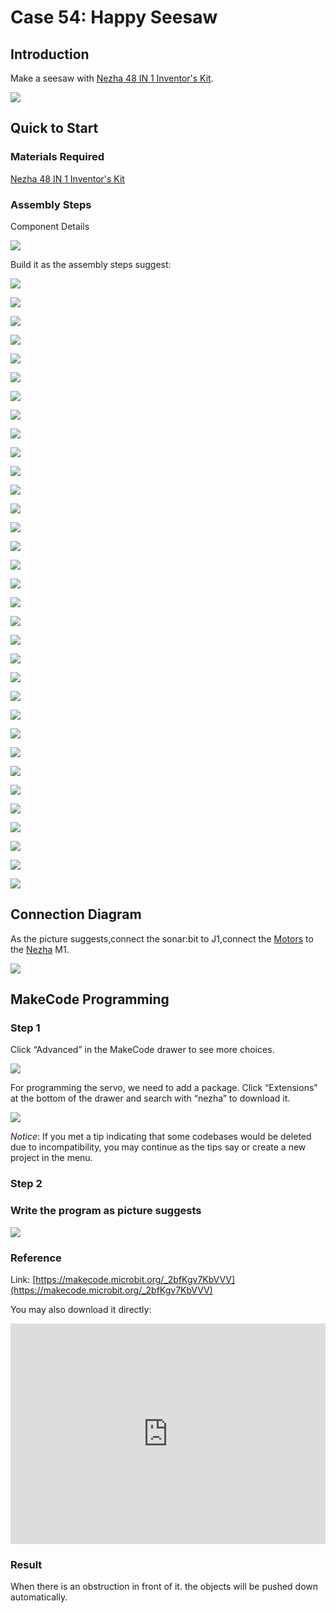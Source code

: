 # Case 54: Happy Seesaw
## Introduction

Make a seesaw with [Nezha 48 IN 1 Inventor's Kit](https://shop.elecfreaks.com/products/elecfreaks-micro-bit-nezha-48-in-1-inventors-kit-without-micro-bit-board?_pos=2&_sid=ed1b6fbd2&_ss=r).


![](./images/neza-inventor-s-kit-case-54-01.png)



## Quick to Start

### Materials Required

[Nezha 48 IN 1 Inventor's Kit](https://shop.elecfreaks.com/products/elecfreaks-micro-bit-nezha-48-in-1-inventors-kit-without-micro-bit-board?_pos=2&_sid=ed1b6fbd2&_ss=r)

### Assembly Steps

Component Details

![](./images/neza-inventor-s-kit-case-54-02.png)

Build it as the assembly steps suggest:




![](./images/neza-inventor-s-kit-step-54-01.png)

![](./images/neza-inventor-s-kit-step-54-02.png)

![](./images/neza-inventor-s-kit-step-54-03.png)

![](./images/neza-inventor-s-kit-step-54-04.png)

![](./images/neza-inventor-s-kit-step-54-05.png)

![](./images/neza-inventor-s-kit-step-54-06.png)

![](./images/neza-inventor-s-kit-step-54-07.png)

![](./images/neza-inventor-s-kit-step-54-08.png)

![](./images/neza-inventor-s-kit-step-54-09.png)

![](./images/neza-inventor-s-kit-step-54-10.png)

![](./images/neza-inventor-s-kit-step-54-11.png)

![](./images/neza-inventor-s-kit-step-54-12.png)

![](./images/neza-inventor-s-kit-step-54-13.png)

![](./images/neza-inventor-s-kit-step-54-14.png)

![](./images/neza-inventor-s-kit-step-54-15.png)

![](./images/neza-inventor-s-kit-step-54-16.png)

![](./images/neza-inventor-s-kit-step-54-17.png)

![](./images/neza-inventor-s-kit-step-54-18.png)

![](./images/neza-inventor-s-kit-step-54-19.png)

![](./images/neza-inventor-s-kit-step-54-20.png)

![](./images/neza-inventor-s-kit-step-54-21.png)

![](./images/neza-inventor-s-kit-step-54-22.png)

![](./images/neza-inventor-s-kit-step-54-23.png)

![](./images/neza-inventor-s-kit-step-54-24.png)

![](./images/neza-inventor-s-kit-step-54-25.png)

![](./images/neza-inventor-s-kit-step-54-26.png)

![](./images/neza-inventor-s-kit-step-54-27.png)

![](./images/neza-inventor-s-kit-step-54-28.png)

![](./images/neza-inventor-s-kit-step-54-29.png)

![](./images/neza-inventor-s-kit-step-54-30.png)

![](./images/neza-inventor-s-kit-step-54-31.png)

![](./images/neza-inventor-s-kit-step-54-32.png)

![](./images/neza-inventor-s-kit-step-54-33.png)

## Connection Diagram

As the picture suggests,connect the sonar:bit to J1,connect the [Motors](https://shop.elecfreaks.com/products/elecfreaks-high-speed-building-blocks-motor?_pos=4&_sid=a2da3fff8&_ss=r) to the [Nezha](https://shop.elecfreaks.com/products/elecfreaks-nezha-breakout-board?_pos=1&_sid=00432325a&_ss=r)  M1.

![](./images/neza-inventor-s-kit-case-54-03.png)

## MakeCode Programming

### Step 1

Click “Advanced” in the MakeCode drawer to see more choices.

![](./images/neza-inventor-s-kit-case-37-04.png)

For programming the servo, we need to add a package. Click “Extensions” at the bottom of the drawer and search with “nezha” to download it.

![](./images/neza-inventor-s-kit-case-37-06.png)

*Notice*: If you met a tip indicating that some codebases would be deleted due to incompatibility, you may continue as the tips say or create a new project in the menu.

### Step 2
### Write the program as picture suggests

![](./images/neza-inventor-s-kit-case-54-07.png)

### Reference

Link: [https://makecode.microbit.org/_2bfKgv7KbVVV](https://makecode.microbit.org/_2bfKgv7KbVVV)

You may also download it directly:

<div style="position:relative;height:0;padding-bottom:70%;overflow:hidden;"><iframe style="position:absolute;top:0;left:0;width:100%;height:100%;" src="https://makecode.microbit.org/#pub:_2bfKgv7KbVVV" frameborder="0" sandbox="allow-popups allow-forms allow-scripts allow-same-origin"></iframe></div>  

### Result

When there is an obstruction in front of it. the objects will be pushed down automatically.

